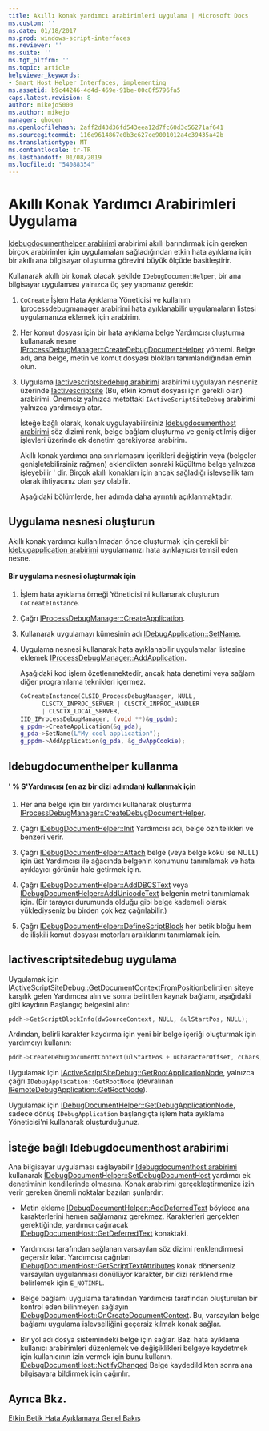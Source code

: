 ```yaml
---
title: Akıllı konak yardımcı arabirimleri uygulama | Microsoft Docs
ms.custom: ''
ms.date: 01/18/2017
ms.prod: windows-script-interfaces
ms.reviewer: ''
ms.suite: ''
ms.tgt_pltfrm: ''
ms.topic: article
helpviewer_keywords:
- Smart Host Helper Interfaces, implementing
ms.assetid: b9c44246-4d4d-469e-91be-00c8f5796fa5
caps.latest.revision: 8
author: mikejo5000
ms.author: mikejo
manager: ghogen
ms.openlocfilehash: 2aff2d43d36fd543eea12d7fc60d3c56271af641
ms.sourcegitcommit: 116e9614867e0b3c627ce9001012a4c39435a42b
ms.translationtype: MT
ms.contentlocale: tr-TR
ms.lasthandoff: 01/08/2019
ms.locfileid: "54088354"
---
```

# <a name="implementing-smart-host-helper-interfaces"></a>Akıllı Konak Yardımcı Arabirimleri Uygulama
[Idebugdocumenthelper arabirimi](../winscript/reference/idebugdocumenthelper-interface.md) arabirimi akıllı barındırmak için gereken birçok arabirimler için uygulamaları sağladığından etkin hata ayıklama için bir akıllı ana bilgisayar oluşturma görevini büyük ölçüde basitleştirir.  
  
 Kullanarak akıllı bir konak olacak şekilde `IDebugDocumentHelper`, bir ana bilgisayar uygulaması yalnızca üç şey yapmanız gerekir:  
  
1. `CoCreate` İşlem Hata Ayıklama Yöneticisi ve kullanım [Iprocessdebugmanager arabirimi](../winscript/reference/iprocessdebugmanager-interface.md) hata ayıklanabilir uygulamaların listesi uygulamanıza eklemek için arabirim.  
  
2. Her komut dosyası için bir hata ayıklama belge Yardımcısı oluşturma kullanarak nesne [IProcessDebugManager::CreateDebugDocumentHelper](../winscript/reference/iprocessdebugmanager-createdebugdocumenthelper.md) yöntemi. Belge adı, ana belge, metin ve komut dosyası blokları tanımlandığından emin olun.  
  
3. Uygulama [Iactivescriptsitedebug arabirimi](../winscript/reference/iactivescriptsitedebug-interface.md) arabirimi uygulayan nesneniz üzerinde [Iactivescriptsite](../winscript/reference/iactivescriptsite.md) (Bu, etkin komut dosyası için gerekli olan) arabirimi. Önemsiz yalnızca metottaki `IActiveScriptSiteDebug` arabirimi yalnızca yardımcıya atar.  
  
   İsteğe bağlı olarak, konak uygulayabilirsiniz [Idebugdocumenthost arabirimi](../winscript/reference/idebugdocumenthost-interface.md) söz dizimi renk, belge bağlam oluşturma ve genişletilmiş diğer işlevleri üzerinde ek denetim gerekiyorsa arabirim.  
  
   Akıllı konak yardımcı ana sınırlamasını içerikleri değiştirin veya (belgeler genişletebilirsiniz rağmen) eklendikten sonraki küçültme belge yalnızca işleyebilir ' dir. Birçok akıllı konakları için ancak sağladığı işlevsellik tam olarak ihtiyacınız olan şey olabilir.  
  
   Aşağıdaki bölümlerde, her adımda daha ayrıntılı açıklanmaktadır.  
  
## <a name="create-an-application-object"></a>Uygulama nesnesi oluşturun  
 Akıllı konak yardımcı kullanılmadan önce oluşturmak için gerekli bir [Idebugapplication arabirimi](../winscript/reference/idebugapplication-interface.md) uygulamanızı hata ayıklayıcısı temsil eden nesne.  
  
#### <a name="to-create-an-application-object"></a>Bir uygulama nesnesi oluşturmak için  
  
1.  İşlem hata ayıklama örneği Yöneticisi'ni kullanarak oluşturun `CoCreateInstance`.  
  
2.  Çağrı [IProcessDebugManager::CreateApplication](../winscript/reference/iprocessdebugmanager-createapplication.md).  
  
3.  Kullanarak uygulamayı kümesinin adı [IDebugApplication::SetName](../winscript/reference/idebugapplication-setname.md).  
  
4.  Uygulama nesnesi kullanarak hata ayıklanabilir uygulamalar listesine eklemek [IProcessDebugManager::AddApplication](../winscript/reference/iprocessdebugmanager-addapplication.md).  
  
     Aşağıdaki kod işlem özetlenmektedir, ancak hata denetimi veya sağlam diğer programlama teknikleri içermez.  
  
    ```cpp
    CoCreateInstance(CLSID_ProcessDebugManager, NULL,  
          CLSCTX_INPROC_SERVER | CLSCTX_INPROC_HANDLER  
          | CLSCTX_LOCAL_SERVER,  
    IID_IProcessDebugManager, (void **)&g_ppdm);  
    g_ppdm->CreateApplication(&g_pda);  
    g_pda->SetName(L"My cool application");  
    g_ppdm->AddApplication(g_pda, &g_dwAppCookie);  
    ```  
  
## <a name="using-idebugdocumenthelper"></a>Idebugdocumenthelper kullanma  
  
#### <a name="to-use-the-helper-minimal-sequence-of-steps"></a>' % S'Yardımcısı (en az bir dizi adımdan) kullanmak için  
  
1.  Her ana belge için bir yardımcı kullanarak oluşturma [IProcessDebugManager::CreateDebugDocumentHelper](../winscript/reference/iprocessdebugmanager-createdebugdocumenthelper.md).  
  
2.  Çağrı [IDebugDocumentHelper::Init](../winscript/reference/idebugdocumenthelper-init.md) Yardımcısı adı, belge öznitelikleri ve benzeri verir.  
  
3.  Çağrı [IDebugDocumentHelper::Attach](../winscript/reference/idebugdocumenthelper-attach.md) belge (veya belge kökü ise NULL) için üst Yardımcısı ile ağacında belgenin konumunu tanımlamak ve hata ayıklayıcı görünür hale getirmek için.  
  
4.  Çağrı [IDebugDocumentHelper::AddDBCSText](../winscript/reference/idebugdocumenthelper-adddbcstext.md) veya [IDebugDocumentHelper::AddUnicodeText](../winscript/reference/idebugdocumenthelper-addunicodetext.md) belgenin metni tanımlamak için. (Bir tarayıcı durumunda olduğu gibi belge kademeli olarak yüklediyseniz bu birden çok kez çağrılabilir.)  
  
5.  Çağrı [IDebugDocumentHelper::DefineScriptBlock](../winscript/reference/idebugdocumenthelper-definescriptblock.md) her betik bloğu hem de ilişkili komut dosyası motorları aralıklarını tanımlamak için.  
  
## <a name="implementing-iactivescriptsitedebug"></a>Iactivescriptsitedebug uygulama  
 Uygulamak için [IActiveScriptSiteDebug::GetDocumentContextFromPosition](../winscript/reference/iactivescriptsitedebug-getdocumentcontextfromposition.md)belirtilen siteye karşılık gelen Yardımcısı alın ve sonra belirtilen kaynak bağlamı, aşağıdaki gibi kaydırın Başlangıç belgesini alın:  
  
```cpp
pddh->GetScriptBlockInfo(dwSourceContext, NULL, &ulStartPos, NULL);  
```  
  
 Ardından, belirli karakter kaydırma için yeni bir belge içeriği oluşturmak için yardımcıyı kullanın:  
  
```cpp
pddh->CreateDebugDocumentContext(ulStartPos + uCharacterOffset, cChars, &pddcNew);  
```  
  
 Uygulamak için [IActiveScriptSiteDebug::GetRootApplicationNode](../winscript/reference/iactivescriptsitedebug-getrootapplicationnode.md), yalnızca çağrı `IDebugApplication::GetRootNode` (devralınan [IRemoteDebugApplication::GetRootNode](../winscript/reference/iremotedebugapplication-getrootnode.md)).  
  
 Uygulamak için [IDebugDocumentHelper::GetDebugApplicationNode](../winscript/reference/idebugdocumenthelper-getdebugapplicationnode.md), sadece dönüş `IDebugApplication` başlangıçta işlem hata ayıklama Yöneticisi'ni kullanarak oluşturduğunuz.  
  
## <a name="the-optional-idebugdocumenthost-interface"></a>İsteğe bağlı Idebugdocumenthost arabirimi  
 Ana bilgisayar uygulaması sağlayabilir [Idebugdocumenthost arabirimi](../winscript/reference/idebugdocumenthost-interface.md) kullanarak [IDebugDocumentHelper::SetDebugDocumentHost](../winscript/reference/idebugdocumenthelper-setdebugdocumenthost.md) yardımcı ek denetiminin kendilerinde olmasına. Konak arabirimi gerçekleştirmenize izin verir gereken önemli noktalar bazıları şunlardır:  
  
-   Metin ekleme [IDebugDocumentHelper::AddDeferredText](../winscript/reference/idebugdocumenthelper-adddeferredtext.md) böylece ana karakterlerini hemen sağlamanız gerekmez. Karakterleri gerçekten gerektiğinde, yardımcı çağıracak [IDebugDocumentHost::GetDeferredText](../winscript/reference/idebugdocumenthost-getdeferredtext.md) konaktaki.  
  
-   Yardımcısı tarafından sağlanan varsayılan söz dizimi renklendirmesi geçersiz kılar. Yardımcısı çağrıları [IDebugDocumentHost::GetScriptTextAttributes](../winscript/reference/idebugdocumenthost-getscripttextattributes.md) konak dönerseniz varsayılan uygulanması dönülüyor karakter, bir dizi renklendirme belirlemek için `E_NOTIMPL`.  
  
-   Belge bağlamı uygulama tarafından Yardımcısı tarafından oluşturulan bir kontrol eden bilinmeyen sağlayın [IDebugDocumentHost::OnCreateDocumentContext](../winscript/reference/idebugdocumenthost-oncreatedocumentcontext.md). Bu, varsayılan belge bağlamı uygulama işlevselliğini geçersiz kılmak konak sağlar.  
  
-   Bir yol adı dosya sistemindeki belge için sağlar. Bazı hata ayıklama kullanıcı arabirimleri düzenlemek ve değişiklikleri belgeye kaydetmek için kullanıcının izin vermek için bunu kullanın. [IDebugDocumentHost::NotifyChanged](../winscript/reference/idebugdocumenthost-notifychanged.md) Belge kaydedildikten sonra ana bilgisayara bildirmek için çağırılır.  
  
## <a name="see-also"></a>Ayrıca Bkz.  
 [Etkin Betik Hata Ayıklamaya Genel Bakış](../winscript/active-script-debugging-overview.md)